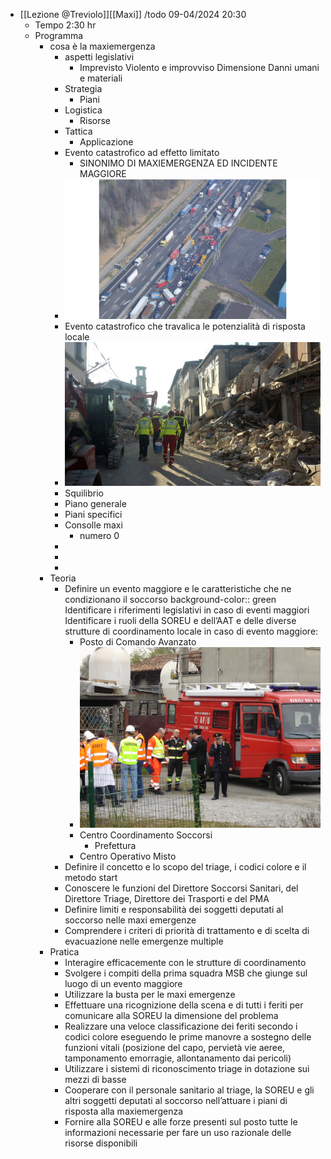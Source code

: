 - [[Lezione @Treviolo]][[Maxi]] /todo 09-04/2024 20:30
	- Tempo 2:30 hr
	- Programma
		- cosa è la maxiemergenza
			- aspetti legislativi
				- Imprevisto
				  Violento e improvviso
				  Dimensione 
				  Danni umani e materiali
			- Strategia
				- Piani
			- Logistica
				- Risorse
			- Tattica
				- Applicazione
			- Evento catastrofico ad effetto limitato
				- SINONIMO DI MAXIEMERGENZA 
				  ED INCIDENTE MAGGIORE
			- ![image.png](../assets/image_1712676088303_0.png)
			- Evento catastrofico che travalica le potenzialità di risposta locale
			- ![image.png](../assets/image_1712676111720_0.png)
			- Squilibrio
			- Piano generale
			- Piani specifici
			- Consolle maxi
				- numero 0
			-
			-
			-
		- Teoria
			- Definire un evento maggiore e le caratteristiche che ne condizionano il soccorso
			  background-color:: green
			  Identificare i riferimenti legislativi in caso di eventi maggiori
			  Identificare i ruoli della SOREU e dell’AAT e delle diverse strutture di coordinamento locale in caso di evento maggiore:
				- Posto di Comando Avanzato
				- ![image.png](../assets/image_1712677619800_0.png)
				- Centro Coordinamento Soccorsi
					- Prefettura
				- Centro Operativo Misto
			- Definire il concetto e lo scopo del triage, i codici colore e il metodo start
			- Conoscere le funzioni del Direttore Soccorsi Sanitari, del Direttore Triage, Direttore dei Trasporti e del PMA
			- Definire limiti e responsabilità dei soggetti deputati al soccorso nelle maxi emergenze
			- Comprendere i criteri di priorità di trattamento e di scelta di evacuazione nelle emergenze multiple
		- Pratica
			- Interagire efficacemente con le strutture di coordinamento
			- Svolgere i compiti della prima squadra MSB che giunge sul luogo di un evento maggiore
			- Utilizzare la busta per le maxi emergenze
			- Effettuare una ricognizione della scena e di tutti i feriti per comunicare alla SOREU la dimensione del problema
			- Realizzare una veloce classificazione dei feriti secondo i codici colore eseguendo le prime manovre a sostegno delle funzioni vitali (posizione del capo, pervietà vie aeree, tamponamento emorragie, allontanamento dai pericoli)
			- Utilizzare i sistemi di riconoscimento triage in dotazione sui mezzi di basse
			- Cooperare con il personale sanitario al triage, la SOREU e gli altri soggetti deputati al soccorso nell’attuare i piani di risposta alla maxiemergenza
			- Fornire alla SOREU e alle forze presenti sul posto tutte le informazioni necessarie per fare un uso razionale delle risorse disponibili